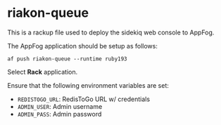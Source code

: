 riakon-queue
============

This is a rackup file used to deploy the sidekiq web console to AppFog.

The AppFog application should be setup as follows:

``` af push riakon-queue --runtime ruby193 ```

Select **Rack** application. 

Ensure that the following environment variables are set:

- ```REDISTOGO_URL```: RedisToGo URL w/ credentials
- ```ADMIN_USER```: Admin username
- ```ADMIN_PASS```: Admin password


